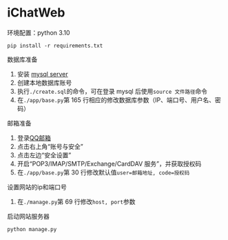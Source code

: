 # iChatWeb

环境配置：python 3.10
```commandline
pip install -r requirements.txt
```

数据库准备
1. 安装 [mysql server](https://dev.mysql.com/downloads/mysql/)
2. 创建本地数据库账号
3. 执行`./create.sql`的命令，可在登录 mysql 后使用`source 文件路径`命令
4. 在`./app/base.py`第 165 行相应的修改数据库参数（IP、端口号、用户名、密码）

邮箱准备
1. 登录[QQ邮箱](https://mail.qq.com/)
2. 点击右上角“账号与安全”
3. 点击左边“安全设置”
4. 开启“POP3/IMAP/SMTP/Exchange/CardDAV 服务”，并获取授权码
5. 在`./app/base.py`第 30 行修改默认值`user=邮箱地址, code=授权码`

设置网站的ip和端口号
1. 在`./manage.py`第 69 行修改`host, port`参数

启动网站服务器
```commandline
python manage.py
```
